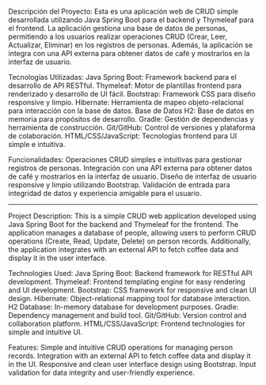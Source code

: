 Descripción del Proyecto:
Esta es una aplicación web de CRUD simple desarrollada utilizando Java Spring Boot para el backend y Thymeleaf para el frontend. La aplicación gestiona una base de datos de personas, permitiendo a los usuarios realizar operaciones CRUD (Crear, Leer, Actualizar, Eliminar) en los registros de personas. Además, la aplicación se integra con una API externa para obtener datos de café y mostrarlos en la interfaz de usuario.

Tecnologías Utilizadas:
Java Spring Boot: Framework backend para el desarrollo de API RESTful.
Thymeleaf: Motor de plantillas frontend para renderizado y desarrollo de UI fácil.
Bootstrap: Framework CSS para diseño responsive y limpio.
Hibernate: Herramienta de mapeo objeto-relacional para interacción con la base de datos.
Base de Datos H2: Base de datos en memoria para propósitos de desarrollo.
Gradle: Gestión de dependencias y herramienta de construcción.
Git/GitHub: Control de versiones y plataforma de colaboración.
HTML/CSS/JavaScript: Tecnologías frontend para UI simple e intuitiva.

Funcionalidades:
Operaciones CRUD simples e intuitivas para gestionar registros de personas.
Integración con una API externa para obtener datos de café y mostrarlos en la interfaz de usuario.
Diseño de interfaz de usuario responsive y limpio utilizando Bootstrap.
Validación de entrada para integridad de datos y experiencia amigable para el usuario.

-------------------------------------------------------------------------------------------------------------------------------------------------------------------------------------------------------------------------------------------
Project Description:
This is a simple CRUD web application developed using Java Spring Boot for the backend and Thymeleaf for the frontend. The application manages a database of people, allowing users to perform CRUD operations (Create, Read, Update, Delete) on person records. Additionally, the application integrates with an external API to fetch coffee data and display it in the user interface.

Technologies Used:
Java Spring Boot: Backend framework for RESTful API development.
Thymeleaf: Frontend templating engine for easy rendering and UI development.
Bootstrap: CSS framework for responsive and clean UI design.
Hibernate: Object-relational mapping tool for database interaction.
H2 Database: In-memory database for development purposes.
Gradle: Dependency management and build tool.
Git/GitHub: Version control and collaboration platform.
HTML/CSS/JavaScript: Frontend technologies for simple and intuitive UI.

Features:
Simple and intuitive CRUD operations for managing person records.
Integration with an external API to fetch coffee data and display it in the UI.
Responsive and clean user interface design using Bootstrap.
Input validation for data integrity and user-friendly experience.

